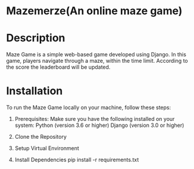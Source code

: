 # Mazemerze(An online maze game) 

# Description

Maze Game is a simple web-based game developed using Django. In this game, players navigate through a maze, within the time limit.
According to the score the leaderboard will be updated.

# Installation

To run the Maze Game locally on your machine, follow these steps:

1. Prerequisites: Make sure you have the following installed on your system:
Python (version 3.6 or higher)
Django (version 3.0 or higher)

2. Clone the Repository

3. Setup Virtual Environment 

4. Install Dependencies
pip install -r requirements.txt
